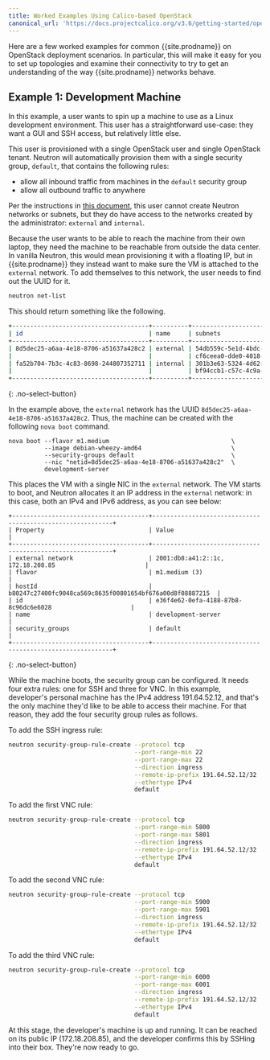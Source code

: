 ```yaml
---
title: Worked Examples Using Calico-based OpenStack
canonical_url: 'https://docs.projectcalico.org/v3.6/getting-started/openstack/tutorials'
---
```


Here are a few worked examples for common {{site.prodname}} on OpenStack deployment
scenarios. In particular, this will make it easy for
you to set up topologies and examine their connectivity to try to get an
understanding of the way {{site.prodname}} networks behave.

## Example 1: Development Machine

In this example, a user wants to spin up a machine to use as a Linux
development environment. This user has a straightforward use-case: they
want a GUI and SSH access, but relatively little else.

This user is provisioned with a single OpenStack user and single
OpenStack tenant. Neutron will automatically provision them with a
single security group, `default`, that contains the following rules:

-   allow all inbound traffic from machines in the `default` security
    group
-   allow all outbound traffic to anywhere

Per the instructions in [this document]({{site.baseurl}}/{{page.version}}/getting-started/openstack/connectivity), this user cannot create
Neutron networks or subnets, but they do have access to the networks
created by the administrator: `external` and `internal`.

Because the user wants to be able to reach the machine from their own
laptop, they need the machine to be reachable from outside the data
center. In vanilla Neutron, this would mean provisioning it with a
floating IP, but in {{site.prodname}} they instead want to make sure the VM is
attached to the `external` network. To add themselves to this network,
the user needs to find out the UUID for it.

```bash
neutron net-list
```

This should return something like the following.

```bash
+--------------------------------------+----------+----------------------------------------------------------+
| id                                   | name     | subnets                                                  |
+--------------------------------------+----------+----------------------------------------------------------+
| 8d5dec25-a6aa-4e18-8706-a51637a428c2 | external | 54db559c-5e1d-4bdc-83b0-c479ef2a0ead 172.18.208.0/24     |
|                                      |          | cf6ceea0-dde0-4018-ab9a-f8f68935622b 2001:db8:a41:2::/64 |
| fa52b704-7b3c-4c83-8698-244807352711 | internal | 301b3e63-5324-4d62-8e22-ed8dddd50689 10.65.0.0/16        |
|                                      |          | bf94ccb1-c57c-4c9a-a873-c20cbfa4ecaf 2001:db8:a41:3::/64 |
+--------------------------------------+----------+----------------------------------------------------------+
```
{: .no-select-button}

In the example above, the `external` network has the UUID
`8d5dec25-a6aa-4e18-8706-a51637a428c2`. Thus, the machine can be created
with the following `nova boot` command.

```
nova boot --flavor m1.medium                                  \
          --image debian-wheezy-amd64                         \
          --security-groups default                           \
          --nic "netid=8d5dec25-a6aa-4e18-8706-a51637a428c2"  \
          development-server
```

This places the VM with a single NIC in the `external` network. The VM
starts to boot, and Neutron allocates it an IP address in the `external`
network: in this case, both an IPv4 and IPv6 address, as you can see
below:

```
+--------------------------------------+-----------------------------------------------------------+
| Property                             | Value                                                     |
+--------------------------------------+-----------------------------------------------------------+
| external network                     | 2001:db8:a41:2::1c, 172.18.208.85                         |
| flavor                               | m1.medium (3)                                             |
| hostId                               | b80247c27400fc9048ca569c8635f00801654bf676a00d8f08887215  |
| id                                   | e36f4e62-0efa-4188-87b8-8c96dc6e6028                      |
| name                                 | development-server                                        |
| security_groups                      | default                                                   |
+--------------------------------------+-----------------------------------------------------------+
```
{: .no-select-button}

While the machine boots, the security group can be configured. It needs
four extra rules: one for SSH and three for VNC. In this example,
developer's personal machine has the IPv4 address 191.64.52.12, and
that's the only machine they'd like to be able to access their machine.
For that reason, they add the four security group rules as follows.

To add the SSH ingress rule:

```bash
neutron security-group-rule-create --protocol tcp                      \
                                   --port-range-min 22                 \
                                   --port-range-max 22                 \
                                   --direction ingress                 \
                                   --remote-ip-prefix 191.64.52.12/32  \
                                   --ethertype IPv4                    \
                                   default
```

To add the first VNC rule:

```bash
neutron security-group-rule-create --protocol tcp                      \
                                   --port-range-min 5800               \
                                   --port-range-max 5801               \
                                   --direction ingress                 \
                                   --remote-ip-prefix 191.64.52.12/32  \
                                   --ethertype IPv4                    \
                                   default
```

To add the second VNC rule:

```bash
neutron security-group-rule-create --protocol tcp                      \
                                   --port-range-min 5900               \
                                   --port-range-max 5901               \
                                   --direction ingress                 \
                                   --remote-ip-prefix 191.64.52.12/32  \
                                   --ethertype IPv4                    \
                                   default
```

To add the third VNC rule:

```bash
neutron security-group-rule-create --protocol tcp                      \
                                   --port-range-min 6000               \
                                   --port-range-max 6001               \
                                   --direction ingress                 \
                                   --remote-ip-prefix 191.64.52.12/32  \
                                   --ethertype IPv4                    \
                                   default
```

At this stage, the developer's machine is up and running. It can be
reached on its public IP (172.18.208.85), and the developer confirms
this by SSHing into their box. They're now ready to go.
